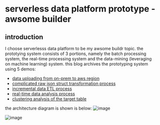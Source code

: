 # serverless data platform prototype - awsome builder
 
## introduction
I choose serverlesss data platform to be my awsome buildr topic. the prototying system consists of 3 portions, namely the batch processing system, the real-time processing system and the data-mining (leveraging on machine learning) system. this blog archives the prototyping system using 5 demos: 
- [data uploading from on-prem to aws region](https://github.com/symeta/awsome-builder/tree/data-uploading-from-on-prem-to-aws-region) 
- [complicated raw json struct transformation process](https://github.com/symeta/awsome-builder/tree/complicated-raw-json-struct-transformation-process) 
- [incremental data ETL process](https://github.com/symeta/awsome-builder/tree/automatically-generate-incremental-data-table-by-step-function) 
- [real-time data analysis process](https://github.com/symeta/awsome-builder/tree/generate-random-data-in-json-format) 
- [clustering analysis of the target table](https://github.com/symeta/awsome-builder/tree/user-behavior-analysis-notebook-script) 

the architecture diagram is shown is below:
![image](https://user-images.githubusercontent.com/97269758/151699229-59a3d842-41b9-4ba4-b244-b5d5d40d904b.png)

![image](https://user-images.githubusercontent.com/97269758/159161376-5d126bc9-0866-4688-b46d-abd1699235ca.png)


